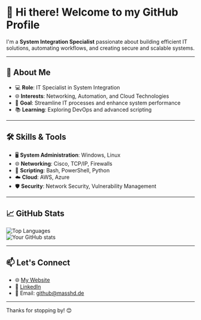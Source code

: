 # 👋 Hi there! Welcome to my GitHub Profile

I'm a **System Integration Specialist** passionate about building efficient IT solutions, automating workflows, and creating secure and scalable systems.

---

## 🚀 About Me
- 💻 **Role**: IT Specialist in System Integration
- 🌐 **Interests**: Networking, Automation, and Cloud Technologies
- 🎯 **Goal**: Streamline IT processes and enhance system performance
- 📚 **Learning**: Exploring DevOps and advanced scripting

---

## 🛠️ Skills & Tools
- 🖥️ **System Administration**: Windows, Linux  
- 🌐 **Networking**: Cisco, TCP/IP, Firewalls  
- 🔧 **Scripting**: Bash, PowerShell, Python  
- ☁️ **Cloud**: AWS, Azure  
- 🛡️ **Security**: Network Security, Vulnerability Management  

---

## 📈 GitHub Stats
![Top Languages](https://github-readme-stats.vercel.app/api/top-langs/?username=MassBklf&layout=compact&theme=radical)\
![Your GitHub stats](https://github-readme-stats.vercel.app/api?username=MassBklf&show_icons=true&theme=radical)  

---

## 📫 Let's Connect
- 🌐 [My Website](https://me.masshd.de)  
- 💼 [LinkedIn](https://www.linkedin.com/in/marcel-althoff-36b02a280/)  
- 📧 Email: github@masshd.de  

---

Thanks for stopping by! 😊
